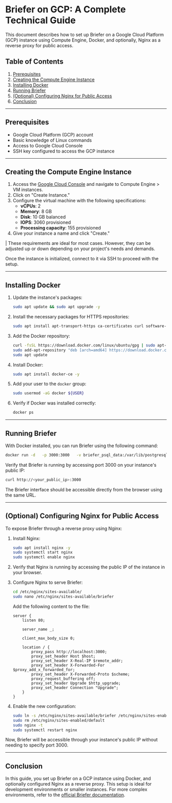 
# Briefer on GCP: A Complete Technical Guide

This document describes how to set up Briefer on a Google Cloud Platform (GCP) instance using Compute Engine, Docker, and optionally, Nginx as a reverse proxy for public access.

## Table of Contents

1. [Prerequisites](#prerequisites)
2. [Creating the Compute Engine Instance](#creating-the-compute-engine-instance)
3. [Installing Docker](#installing-docker)
4. [Running Briefer](#running-briefer)
5. [(Optional) Configuring Nginx for Public Access](#optional-configuring-nginx-for-public-access)
6. [Conclusion](#conclusion)

---

## Prerequisites

- Google Cloud Platform (GCP) account
- Basic knowledge of Linux commands
- Access to Google Cloud Console
- SSH key configured to access the GCP instance

---

## Creating the Compute Engine Instance

1. Access the [Google Cloud Console](https://console.cloud.google.com/) and navigate to Compute Engine > VM instances.
2. Click on "Create Instance."
3. Configure the virtual machine with the following specifications:
   - **vCPUs**: 2
   - **Memory**: 8 GB
   - **Disk**: 10 GB balanced
   - **IOPS**: 3060 provisioned
   - **Processing capacity**: 155 provisioned
4. Give your instance a name and click "Create."

| These requirements are ideal for most cases. However, they can be adjusted up or down depending on your project's needs and demands.

Once the instance is initialized, connect to it via SSH to proceed with the setup.

---

## Installing Docker

1. Update the instance's packages:

   ```bash
   sudo apt update && sudo apt upgrade -y
   ```

2. Install the necessary packages for HTTPS repositories:

   ```bash
   sudo apt install apt-transport-https ca-certificates curl software-properties-common
   ```

3. Add the Docker repository:

   ```bash
   curl -fsSL https://download.docker.com/linux/ubuntu/gpg | sudo apt-key add -
   sudo add-apt-repository "deb [arch=amd64] https://download.docker.com/linux/ubuntu focal stable"
   sudo apt update
   ```

4. Install Docker:

   ```bash
   sudo apt install docker-ce -y
   ```

5. Add your user to the `docker` group:

   ```bash
   sudo usermod -aG docker ${USER}
   ```

6. Verify if Docker was installed correctly:

   ```bash
   docker ps
   ```

---

## Running Briefer

With Docker installed, you can run Briefer using the following command:

```bash
docker run -d   -p 3000:3000   -v briefer_psql_data:/var/lib/postgresql/data   -v briefer_jupyter_data:/home/jupyteruser   -v briefer_briefer_data:/home/briefer   briefercloud/briefer
```

Verify that Briefer is running by accessing port 3000 on your instance's public IP:

```bash
curl http://<your_public_ip>:3000
```

The Briefer interface should be accessible directly from the browser using the same URL.

---

## (Optional) Configuring Nginx for Public Access

To expose Briefer through a reverse proxy using Nginx:

1. Install Nginx:

   ```bash
   sudo apt install nginx -y
   sudo systemctl start nginx
   sudo systemctl enable nginx
   ```

2. Verify that Nginx is running by accessing the public IP of the instance in your browser.

3. Configure Nginx to serve Briefer:

   ```bash
   cd /etc/nginx/sites-available/
   sudo nano /etc/nginx/sites-available/briefer
   ```

   Add the following content to the file:

   ```nginx
   server {
       listen 80;

       server_name _;

       client_max_body_size 0;

       location / {
           proxy_pass http://localhost:3000;
           proxy_set_header Host $host;
           proxy_set_header X-Real-IP $remote_addr;
           proxy_set_header X-Forwarded-For $proxy_add_x_forwarded_for;
           proxy_set_header X-Forwarded-Proto $scheme;
           proxy_request_buffering off;
           proxy_set_header Upgrade $http_upgrade;
           proxy_set_header Connection "Upgrade";
       }
   }
   ```

4. Enable the new configuration:

   ```bash
   sudo ln -s /etc/nginx/sites-available/briefer /etc/nginx/sites-enabled/
   sudo rm /etc/nginx/sites-enabled/default
   sudo nginx -t
   sudo systemctl restart nginx
   ```

Now, Briefer will be accessible through your instance's public IP without needing to specify port 3000.

---

## Conclusion

In this guide, you set up Briefer on a GCP instance using Docker, and optionally configured Nginx as a reverse proxy. This setup is ideal for development environments or smaller instances. For more complex environments, refer to the [official Briefer documentation](https://briefercloud.com/docs).
